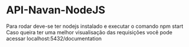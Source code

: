 # API-Navan-NodeJS

Para rodar deve-se ter nodejs instalado e executar o comando npm start
Caso queira ter uma melhor visualisação das requisições você pode acessar localhost:5432/documentation
